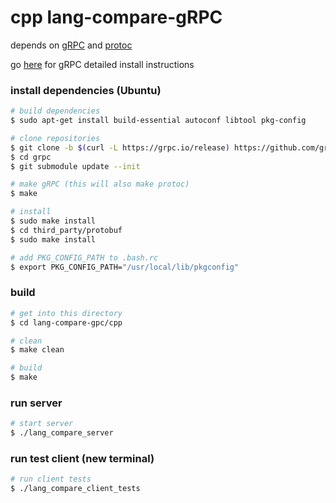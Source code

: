 # cpp lang-compare-gRPC

depends on [gRPC](https://github.com/grpc/grpc) and [protoc](https://github.com/protocolbuffers/protobuf)

go [here](https://github.com/grpc/grpc/blob/master/BUILDING.md) for gRPC detailed install instructions

### install dependencies (Ubuntu)
```bash
# build dependencies
$ sudo apt-get install build-essential autoconf libtool pkg-config

# clone repositories
$ git clone -b $(curl -L https://grpc.io/release) https://github.com/grpc/grpc
$ cd grpc
$ git submodule update --init

# make gRPC (this will also make protoc)
$ make

# install
$ sudo make install
$ cd third_party/protobuf
$ sudo make install

# add PKG_CONFIG_PATH to .bash.rc 
$ export PKG_CONFIG_PATH="/usr/local/lib/pkgconfig"
```

### build 
```bash
# get into this directory
$ cd lang-compare-gpc/cpp

# clean
$ make clean

# build 
$ make
```

### run server
```bash
# start server
$ ./lang_compare_server
```

### run test client (new terminal)
```bash
# run client tests
$ ./lang_compare_client_tests
```
